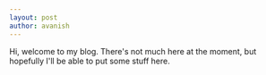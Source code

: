 ```yaml
---
layout: post
author: avanish
---
```


Hi, welcome to my blog. There's not much here at the moment, but hopefully I'll be able to put some stuff here.